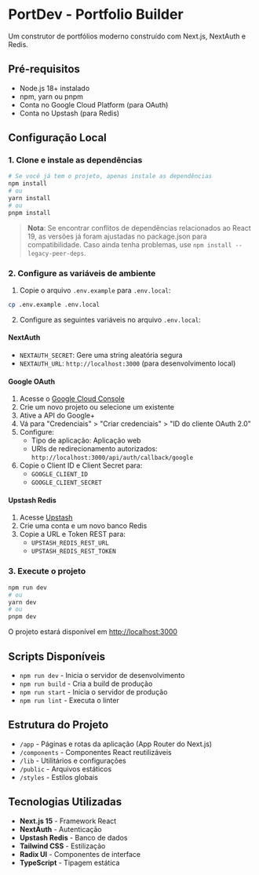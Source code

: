 # PortDev - Portfolio Builder

Um construtor de portfólios moderno construído com Next.js, NextAuth e Redis.

## Pré-requisitos

- Node.js 18+ instalado
- npm, yarn ou pnpm
- Conta no Google Cloud Platform (para OAuth)
- Conta no Upstash (para Redis)

## Configuração Local

### 1. Clone e instale as dependências

```bash
# Se você já tem o projeto, apenas instale as dependências
npm install
# ou
yarn install
# ou
pnpm install
```

> **Nota**: Se encontrar conflitos de dependências relacionados ao React 19, as versões já foram ajustadas no package.json para compatibilidade. Caso ainda tenha problemas, use `npm install --legacy-peer-deps`.

### 2. Configure as variáveis de ambiente

1. Copie o arquivo `.env.example` para `.env.local`:
```bash
cp .env.example .env.local
```

2. Configure as seguintes variáveis no arquivo `.env.local`:

#### NextAuth
- `NEXTAUTH_SECRET`: Gere uma string aleatória segura
- `NEXTAUTH_URL`: `http://localhost:3000` (para desenvolvimento local)

#### Google OAuth
1. Acesse o [Google Cloud Console](https://console.cloud.google.com/)
2. Crie um novo projeto ou selecione um existente
3. Ative a API do Google+
4. Vá para "Credenciais" > "Criar credenciais" > "ID do cliente OAuth 2.0"
5. Configure:
   - Tipo de aplicação: Aplicação web
   - URIs de redirecionamento autorizados: `http://localhost:3000/api/auth/callback/google`
6. Copie o Client ID e Client Secret para:
   - `GOOGLE_CLIENT_ID`
   - `GOOGLE_CLIENT_SECRET`

#### Upstash Redis
1. Acesse [Upstash](https://upstash.com/)
2. Crie uma conta e um novo banco Redis
3. Copie a URL e Token REST para:
   - `UPSTASH_REDIS_REST_URL`
   - `UPSTASH_REDIS_REST_TOKEN`

### 3. Execute o projeto

```bash
npm run dev
# ou
yarn dev
# ou
pnpm dev
```

O projeto estará disponível em [http://localhost:3000](http://localhost:3000)

## Scripts Disponíveis

- `npm run dev` - Inicia o servidor de desenvolvimento
- `npm run build` - Cria a build de produção
- `npm run start` - Inicia o servidor de produção
- `npm run lint` - Executa o linter

## Estrutura do Projeto

- `/app` - Páginas e rotas da aplicação (App Router do Next.js)
- `/components` - Componentes React reutilizáveis
- `/lib` - Utilitários e configurações
- `/public` - Arquivos estáticos
- `/styles` - Estilos globais

## Tecnologias Utilizadas

- **Next.js 15** - Framework React
- **NextAuth** - Autenticação
- **Upstash Redis** - Banco de dados
- **Tailwind CSS** - Estilização
- **Radix UI** - Componentes de interface
- **TypeScript** - Tipagem estática